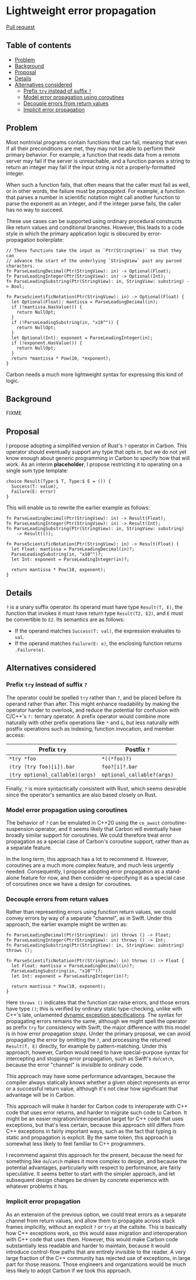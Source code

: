 # Lightweight error propagation

<!--
Part of the Carbon Language project, under the Apache License v2.0 with LLVM
Exceptions. See /LICENSE for license information.
SPDX-License-Identifier: Apache-2.0 WITH LLVM-exception
-->

[Pull request](https://github.com/carbon-language/carbon-lang/pull/301)

<!-- toc -->

## Table of contents

-   [Problem](#problem)
-   [Background](#background)
-   [Proposal](#proposal)
-   [Details](#details)
-   [Alternatives considered](#alternatives-considered)
    -   [Prefix `try` instead of suffix `?`](#prefix-try-instead-of-suffix-)
    -   [Model error propagation using coroutines](#model-error-propagation-using-coroutines)
    -   [Decouple errors from return values](#decouple-errors-from-return-values)
    -   [Implicit error propagation](#implicit-error-propagation)

<!-- tocstop -->

## Problem

Most nontrivial programs contain functions that can fail, meaning that even if
all their preconditions are met, they may not be able to perform their primary
behavior. For example, a function that reads data from a remote server may fail
if the server is unreachable, and a function parses a string to return an
integer may fail if the input string is not a properly-formatted integer.

When such a function fails, that often means that the caller must fail as well,
or in other words, the failure must be _propagated_. For example, a function
that parses a number in scientific notation might call another function to parse
the exponent as an integer, and if the integer parse fails, the caller has no
way to succeed.

These use cases can be supported using ordinary procedural constructs like
return values and conditional branches. However, this leads to a code style in
which the primary application logic is obscured by error-propagation
boilerplate:

```
// These functions take the input as `Ptr(StringView)` so that they can
// advance the start of the underlying `StringView` past any parsed characters.
fn ParseLeadingDecimal(Ptr(StringView): in) -> Optional(Float);
fn ParseLeadingInteger(Ptr(StringView): in) -> Optional(Int);
fn ParseLeadingSubstring(Ptr(StringView): in, StringView: substring) -> Bool;

fn ParseScientificNotation(Ptr(StringView): in) -> Optional(Float) {
  let Optional(Float): mantissa = ParseLeadingDecimal(in);
  if (!mantissa.HasValue()) {
    return NullOpt;
  }
  if (!ParseLeadingSubstring(in, "x10^")) {
    return NullOpt;
  }
  let Optional(Int): exponent = ParseLeadingInteger(in);
  if (!exponent.HasValue()) {
    return NullOpt;
  }
  return *mantissa * Pow(10, *exponent);
}
```

Carbon needs a much more lightweight syntax for expressing this kind of logic.

## Background

FIXME

## Proposal

I propose adopting a simplified version of Rust's `?` operator in Carbon. This
operator should eventually support any type that opts in, but we do not yet know
enough about generic programming in Carbon to specify how that will work. As an
interim **placeholder**, I propose restricting it to operating on a single sum
type template:

```
choice Result(Type:$ T, Type:$ E = ()) {
  Success(T: value),
  Failure(E: error)
}
```

This will enable us to rewrite the earlier example as follows:

```
fn ParseLeadingDecimal(Ptr(StringView): in) -> Result(Float);
fn ParseLeadingInteger(Ptr(StringView): in) -> Result(Int);
fn ParseLeadingSubstring(Ptr(StringView): in, StringView: substring)
    -> Result(());

fn ParseScientificNotation(Ptr(StringView): in) -> Result(Float) {
  let Float: mantissa = ParseLeadingDecimal(in)?;
  ParseLeadingSubstring(in, "x10^")?;
  let Int: exponent = ParseLeadingInteger(in)?;

  return mantissa * Pow(10, exponent);
}
```

## Details

`?` is a unary suffix operator. Its operand must have type `Result(T, E)`, the
function that invokes it must have return type `Result(T2, E2)`, and `E` must be
convertible to `E2`. Its semantics are as follows:

-   If the operand matches `Success(T: val)`, the expression evaluates to `val`.
-   If the operand matches `Failure(E: e)`, the enclosing function returns
    `.Failure(e)`.

## Alternatives considered

### Prefix `try` instead of suffix `?`

The operator could be spelled `try` rather than `?`, and be placed before its
operand rather than after. This might enhance readability by making the operator
harder to overlook, and reduce the potential for confusion with C/C++'s `?:`
ternary operator. A prefix operator would combine more naturally with other
prefix operations like `*` and `&`, but less naturally with postfix operations
such as indexing, function invocation, and member access:

| Prefix `try`                    | Postfix `?`                |
| ------------------------------- | -------------------------- |
| `*try *foo`                     | `*((*foo)?)`               |
| `(try (try foo)[i]).bar`        | `foo?[i]?.bar`             |
| `(try optional_callable)(args)` | `optional_callable?(args)` |

Finally, `?` is more syntactically consistent with Rust, which seems desirable
since the operator's semantics are also based closely on Rust.

### Model error propagation using coroutines

The behavior of `?` can be emulated in C++20 using the `co_await`
coroutine-suspension operator, and it seems likely that Carbon will eventually
have broadly similar support for coroutines. We could therefore treat error
propagation as a special case of Carbon's coroutine support, rather than as a
separate feature.

In the long term, this approach has a lot to recommend it. However, coroutines
are a much more complex feature, and much less urgently needed. Consequently, I
propose adopting error propagation as a stand-alone feature for now, and then
consider re-specifying it as a special case of coroutines once we have a design
for coroutines.

### Decouple errors from return values

Rather than representing errors using function return values, we could convey
errors by way of a separate "channel", as in Swift. Under this approach, the
earlier example might be written as:

```
fn ParseLeadingDecimal(Ptr(StringView): in) throws () -> Float;
fn ParseLeadingInteger(Ptr(StringView): in) throws () -> Int;
fn ParseLeadingSubstring(Ptr(StringView): in, StringView: substring) throws ();

fn ParseScientificNotation(Ptr(StringView): in) throws () -> Float {
  let Float: mantissa = ParseLeadingDecimal(in)?;
  ParseLeadingSubstring(in, "x10^")?;
  let Int: exponent = ParseLeadingInteger(in)?;

  return mantissa * Pow(10, exponent);
}
```

Here `throws ()` indicates that the function can raise errors, and those errors
have type `()`; this is verified by ordinary static type-checking, unlike with
C++'s late, unlamented
[dynamic exception specifications](https://en.cppreference.com/w/cpp/language/except_spec).
The syntax for propagating errors remains the same, although we might spell the
operator as prefix `try` for consistency with Swift; the major difference with
this model is in how error propagation _stops_. Under the primary proposal, we
can avoid propagating the error by omitting the `?`, and processing the returned
`Result(T, E)` directly, for example by pattern-matching. Under this approach,
however, Carbon would need to have special-purpose syntax for intercepting and
stopping error propagation, such as Swift's `do`/`catch`, because the error
"channel" is invisible to ordinary code.

This approach may have some performance advantages, because the compiler always
statically knows whether a given object represents an error or a successful
return value, although it's not clear how significant that advantage will be in
Carbon.

This approach will make it harder for Carbon code to interoperate with C++ code
that uses error returns, and harder to migrate such code to Carbon. It might be
an easier migration/interoperation target for C++ code that uses exceptions, but
that's less certain, because this approach still differs from C++ exceptions in
fairly important ways, such as the fact that typing is static and propagation is
explicit. By the same token, this approach is somewhat less likely to feel
familiar to C++ programmers.

I recommend against this approach for the present, because the need for
something like `do`/`catch` makes it more complex to design, and because the
potential advantages, particularly with respect to performance, are fairly
speculative. It seems better to start with the simpler approach, and let
subsequent design changes be driven by concrete experience with whatever
problems it has.

### Implicit error propagation

As an extension of the previous option, we could treat errors as a separate
channel from return values, and allow them to propagate across stack frames
implicitly, without an explicit `?` or `try` at the callsite. This is basically
how C++ exceptions work, so this would ease migration and interoperation with
C++ code that uses them. However, this would make Carbon code substantially less
readable and harder to maintain, because it would introduce control-flow paths
that are entirely invisible to the reader. A very large fraction of the C++
community has rejected use of exceptions, in large part for those reasons. Those
engineers and organizations would be much less likely to adopt Carbon if we took
this approach.
